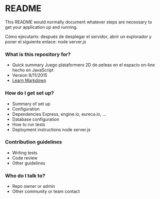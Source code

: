 # README #

This README would normally document whatever steps are necessary to get your application up and running.

Cómo ejecutarlo: después de desplegar el servidor, abrir un explorador y poner el siguiente enlace:
node server.js

### What is this repository for? ###

* Quick summary
Juego plataformero 2D de peleas en el espacio on-line hecho en JavaScript
* Version 8/11/2015
* [Learn Markdown](https://bitbucket.org/tutorials/markdowndemo)

### How do I get set up? ###

* Summary of set up
* Configuration
* Dependencies
Express, engine.io, eureca.io, ...
* Database configuration
* How to run tests
* Deployment instructions
node server.js

### Contribution guidelines ###

* Writing tests
* Code review
* Other guidelines

### Who do I talk to? ###

* Repo owner or admin
* Other community or team contact